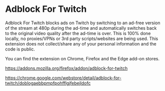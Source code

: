 # Adblock For Twitch

Adblock For Twitch blocks ads on Twitch by switching to an ad-free version of the stream at 480p during the ad-time and automatically switches back to the original video quality after the ad-time is over. This is 100% done locally, no proxies/VPNs or 3rd party scripts/websites are being used. This extension does not collect/share any of your personal information and the code is public.

You can find the extension on Chrome, Firefox and the Edge add-on stores.

https://addons.mozilla.org/firefox/addon/adblock-for-twitch

https://chrome.google.com/webstore/detail/adblock-for-twitch/doblogaebbpmpfpohfflgjfebejldofc
